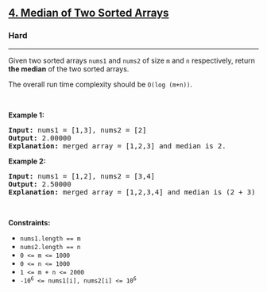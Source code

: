 <h2><a href="https://leetcode.com/problems/median-of-two-sorted-arrays/">4. Median of Two Sorted Arrays</a></h2><h3>Hard</h3><hr><div element-id="998"><p element-id="997">Given two sorted arrays <code element-id="996">nums1</code> and <code element-id="995">nums2</code> of size <code element-id="994">m</code> and <code element-id="993">n</code> respectively, return <strong element-id="992">the median</strong> of the two sorted arrays.</p>

<p element-id="991">The overall run time complexity should be <code element-id="990">O(log (m+n))</code>.</p>

<p element-id="989">&nbsp;</p>
<p element-id="988"><strong class="example" element-id="987">Example 1:</strong></p>

<pre element-id="986"><strong element-id="985">Input:</strong> nums1 = [1,3], nums2 = [2]
<strong element-id="984">Output:</strong> 2.00000
<strong element-id="983">Explanation:</strong> merged array = [1,2,3] and median is 2.
</pre>

<p element-id="982"><strong class="example" element-id="981">Example 2:</strong></p>

<pre element-id="980"><strong element-id="979">Input:</strong> nums1 = [1,2], nums2 = [3,4]
<strong element-id="978">Output:</strong> 2.50000
<strong element-id="977">Explanation:</strong> merged array = [1,2,3,4] and median is (2 + 3) / 2 = 2.5.
</pre>

<p element-id="976">&nbsp;</p>
<p element-id="975"><strong element-id="974">Constraints:</strong></p>

<ul element-id="973">
	<li element-id="972"><code element-id="971">nums1.length == m</code></li>
	<li element-id="970"><code element-id="969">nums2.length == n</code></li>
	<li element-id="968"><code element-id="967">0 &lt;= m &lt;= 1000</code></li>
	<li element-id="966"><code element-id="965">0 &lt;= n &lt;= 1000</code></li>
	<li element-id="964"><code element-id="963">1 &lt;= m + n &lt;= 2000</code></li>
	<li element-id="962"><code element-id="961">-10<sup element-id="960">6</sup> &lt;= nums1[i], nums2[i] &lt;= 10<sup element-id="959">6</sup></code></li>
</ul>
</div>